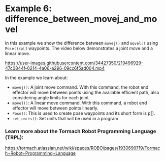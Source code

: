# Example 6: difference_between_movej_and_movel
In this example we show the difference between `movej()` and `movel()` using `Pose()/p[]` waypoints.
The video below demonstrates a joint move and a linear move.

https://user-images.githubusercontent.com/34427350/219496929-47c0844f-0214-4a06-a296-09cc6f5ad004.mp4


In the example we learn about:

* `movej()`: A joint move command. With this command, the robot end effector will move between points using the available efficient path, also considering angle limits for each joint.
* `movel()`: A linear move command. With this command, a robot end effector will move between points linearly.
* `Pose()`: This is used to create pose waypoints and its short form is p[].
* `set_units()`: Set units that will be used in a program

### Learn more about the Tormach Robot Programming Language (TRPL):
https://tormach.atlassian.net/wiki/spaces/ROBO/pages/1930690719/Tormach+Robot+Programming+Language

